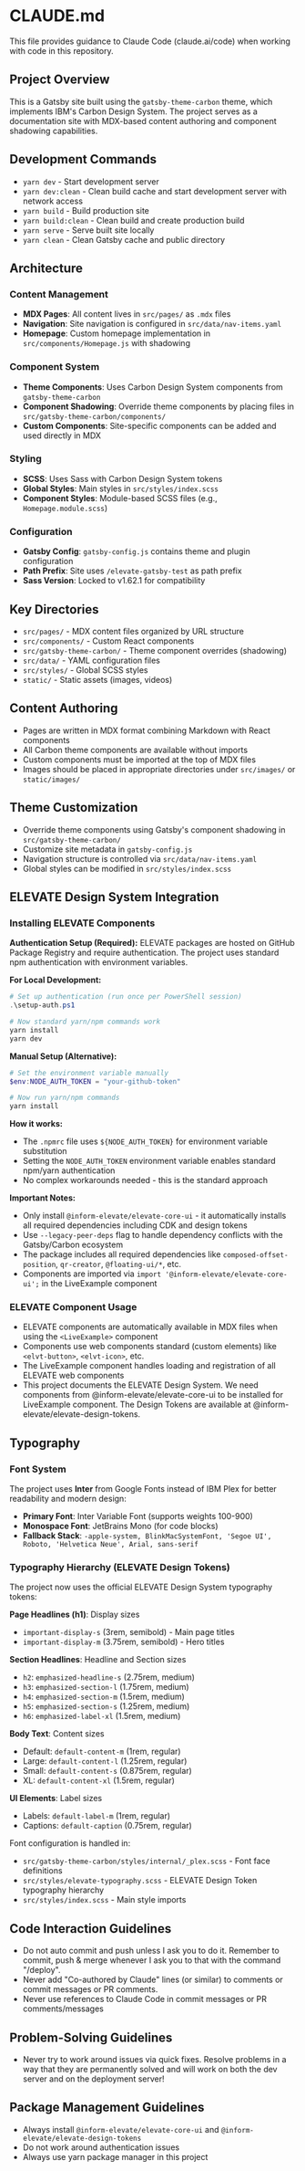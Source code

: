 # CLAUDE.md

This file provides guidance to Claude Code (claude.ai/code) when working with code in this repository.

## Project Overview

This is a Gatsby site built using the `gatsby-theme-carbon` theme, which implements IBM's Carbon Design System. The project serves as a documentation site with MDX-based content authoring and component shadowing capabilities.

## Development Commands

- `yarn dev` - Start development server
- `yarn dev:clean` - Clean build cache and start development server with network access
- `yarn build` - Build production site
- `yarn build:clean` - Clean build and create production build
- `yarn serve` - Serve built site locally
- `yarn clean` - Clean Gatsby cache and public directory

## Architecture

### Content Management
- **MDX Pages**: All content lives in `src/pages/` as `.mdx` files
- **Navigation**: Site navigation is configured in `src/data/nav-items.yaml`
- **Homepage**: Custom homepage implementation in `src/components/Homepage.js` with shadowing

### Component System
- **Theme Components**: Uses Carbon Design System components from `gatsby-theme-carbon`
- **Component Shadowing**: Override theme components by placing files in `src/gatsby-theme-carbon/components/`
- **Custom Components**: Site-specific components can be added and used directly in MDX

### Styling
- **SCSS**: Uses Sass with Carbon Design System tokens
- **Global Styles**: Main styles in `src/styles/index.scss`
- **Component Styles**: Module-based SCSS files (e.g., `Homepage.module.scss`)

### Configuration
- **Gatsby Config**: `gatsby-config.js` contains theme and plugin configuration
- **Path Prefix**: Site uses `/elevate-gatsby-test` as path prefix
- **Sass Version**: Locked to v1.62.1 for compatibility

## Key Directories

- `src/pages/` - MDX content files organized by URL structure
- `src/components/` - Custom React components
- `src/gatsby-theme-carbon/` - Theme component overrides (shadowing)
- `src/data/` - YAML configuration files
- `src/styles/` - Global SCSS styles
- `static/` - Static assets (images, videos)

## Content Authoring

- Pages are written in MDX format combining Markdown with React components
- All Carbon theme components are available without imports
- Custom components must be imported at the top of MDX files
- Images should be placed in appropriate directories under `src/images/` or `static/images/`

## Theme Customization

- Override theme components using Gatsby's component shadowing in `src/gatsby-theme-carbon/`
- Customize site metadata in `gatsby-config.js`
- Navigation structure is controlled via `src/data/nav-items.yaml`
- Global styles can be modified in `src/styles/index.scss`

## ELEVATE Design System Integration

### Installing ELEVATE Components

**Authentication Setup (Required):**
ELEVATE packages are hosted on GitHub Package Registry and require authentication. The project uses standard npm authentication with environment variables.

**For Local Development:**
```powershell
# Set up authentication (run once per PowerShell session)
.\setup-auth.ps1

# Now standard yarn/npm commands work
yarn install
yarn dev
```

**Manual Setup (Alternative):**
```powershell
# Set the environment variable manually
$env:NODE_AUTH_TOKEN = "your-github-token"

# Now run yarn/npm commands
yarn install
```

**How it works:**
- The `.npmrc` file uses `${NODE_AUTH_TOKEN}` for environment variable substitution
- Setting the `NODE_AUTH_TOKEN` environment variable enables standard npm/yarn authentication
- No complex workarounds needed - this is the standard approach

**Important Notes:**
- Only install `@inform-elevate/elevate-core-ui` - it automatically installs all required dependencies including CDK and design tokens
- Use `--legacy-peer-deps` flag to handle dependency conflicts with the Gatsby/Carbon ecosystem
- The package includes all required dependencies like `composed-offset-position`, `qr-creator`, `@floating-ui/*`, etc.
- Components are imported via `import '@inform-elevate/elevate-core-ui';` in the LiveExample component

### ELEVATE Component Usage

- ELEVATE components are automatically available in MDX files when using the `<LiveExample>` component
- Components use web components standard (custom elements) like `<elvt-button>`, `<elvt-icon>`, etc.
- The LiveExample component handles loading and registration of all ELEVATE web components
- This project documents the ELEVATE Design System. We need components from @inform-elevate/elevate-core-ui to be installed for LiveExample component. The Design Tokens are available at @inform-elevate/elevate-design-tokens.

## Typography

### Font System
The project uses **Inter** from Google Fonts instead of IBM Plex for better readability and modern design:

- **Primary Font**: Inter Variable Font (supports weights 100-900)
- **Monospace Font**: JetBrains Mono (for code blocks)
- **Fallback Stack**: `-apple-system, BlinkMacSystemFont, 'Segoe UI', Roboto, 'Helvetica Neue', Arial, sans-serif`

### Typography Hierarchy (ELEVATE Design Tokens)
The project now uses the official ELEVATE Design System typography tokens:

**Page Headlines (h1)**: Display sizes
- `important-display-s` (3rem, semibold) - Main page titles
- `important-display-m` (3.75rem, semibold) - Hero titles

**Section Headlines**: Headline and Section sizes
- `h2`: `emphasized-headline-s` (2.75rem, medium)
- `h3`: `emphasized-section-l` (1.75rem, medium)  
- `h4`: `emphasized-section-m` (1.5rem, medium)
- `h5`: `emphasized-section-s` (1.25rem, medium)
- `h6`: `emphasized-label-xl` (1.5rem, medium)

**Body Text**: Content sizes
- Default: `default-content-m` (1rem, regular)
- Large: `default-content-l` (1.25rem, regular)
- Small: `default-content-s` (0.875rem, regular)
- XL: `default-content-xl` (1.5rem, regular)

**UI Elements**: Label sizes
- Labels: `default-label-m` (1rem, regular)
- Captions: `default-caption` (0.75rem, regular)

Font configuration is handled in:
- `src/gatsby-theme-carbon/styles/internal/_plex.scss` - Font face definitions
- `src/styles/elevate-typography.scss` - ELEVATE Design Token typography hierarchy
- `src/styles/index.scss` - Main style imports

## Code Interaction Guidelines

- Do not auto commit and push unless I ask you to do it. Remember to commit, push & merge whenever I ask you to that with the command "/deploy".
- Never add "Co-authored by Claude" lines (or similar) to comments or commit messages or PR comments.
- Never use references to Claude Code in commit messages or PR comments/messages

## Problem-Solving Guidelines

- Never try to work around issues via quick fixes. Resolve problems in a way that they are permanently solved and will work on both the dev server and on the deployment server!

## Package Management Guidelines

- Always install `@inform-elevate/elevate-core-ui` and `@inform-elevate/elevate-design-tokens`
- Do not work around authentication issues
- Always use yarn package manager in this project